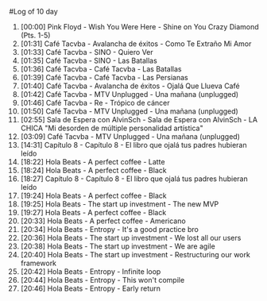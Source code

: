 #Log of 10 day

1. [00:00] Pink Floyd - Wish You Were Here - Shine on You Crazy Diamond (Pts. 1-5)
1. [01:31] Café Tacvba - Avalancha de éxitos - Como Te Extraño Mi Amor
1. [01:33] Café Tacvba - SINO - Quiero Ver
1. [01:35] Café Tacvba - SINO - Las Batallas
1. [01:36] Café Tacvba - Café Tacvba - Las Batallas
1. [01:39] Café Tacvba - Café Tacvba - Las Persianas
1. [01:40] Café Tacvba - Avalancha de éxitos - Ojalá Que Llueva Café
1. [01:42] Café Tacvba - MTV Unplugged - Una mañana (unplugged)
1. [01:46] Café Tacvba - Re - Trópico de cáncer
1. [01:50] Café Tacvba - MTV Unplugged - Una mañana (unplugged)
1. [02:55] Sala de Espera con AlvinSch - Sala de Espera con AlvinSch - LA CHICA "Mi desorden de múltiple personalidad artística"
1. [03:09] Café Tacvba - MTV Unplugged - Una mañana (unplugged)
1. [14:31] Capítulo 8 - Capítulo 8 - El libro que ojalá tus padres hubieran leído
1. [18:22] Hola Beats - A perfect coffee - Latte
1. [18:24] Hola Beats - A perfect coffee - Black
1. [18:27] Capítulo 8 - Capítulo 8 - El libro que ojalá tus padres hubieran leído
1. [19:24] Hola Beats - A perfect coffee - Black
1. [19:25] Hola Beats - The start up investment - The new MVP
1. [19:27] Hola Beats - A perfect coffee - Black
1. [20:33] Hola Beats - A perfect coffee - Americano
1. [20:34] Hola Beats - Entropy - It's a good practice bro
1. [20:36] Hola Beats - The start up investment - We lost all our users
1. [20:38] Hola Beats - The start up investment - We are agile
1. [20:40] Hola Beats - The start up investment - Restructuring our work framework
1. [20:42] Hola Beats - Entropy - Infinite loop
1. [20:44] Hola Beats - Entropy - This won't compile
1. [20:46] Hola Beats - Entropy - Early return
